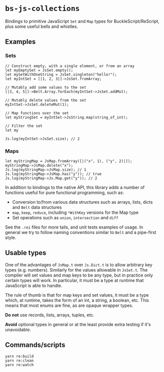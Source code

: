 # `bs-js-collections`

Bindings to primitive JavaScript `Set` and `Map` types for BuckleScript/ReScript, plus
some useful bells and whistles.

## Examples

### Sets

```reason
// Construct empty, with a single element, or from an array
let myEmptySet = JsSet.empty();
let mySetWithOneString = JsSet.singleton("hello!");
let myIntSet = [|1, 2, 3|]->JsSet.fromArray;

// Mutably add some values to the set
[|3, 4, 5|]->Belt.Array.forEach(myIntSet->JsSet.addMut);

// Mutably delete values from the set
myIntSet->JsSet.deleteMut(1);

// Map functions over the set
let myStringSet = myIntSet->JsString.map(string_of_int);

// Filter the set
let my

Js.log(myIntSet->JsSet.size); // 2
```

### Maps

```reason
let myStringMap = JsMap.fromArray([|("x", 1), ("y", 2)|]);
myStringMap->JsMap.delete("x");
Js.log(myStringMap->JsMap.size); // 1
Js.log(myStringMap->JsMap.has("y")); // true
Js.log(myStringMap->Js.Map.get("y")); // 2
```

In addition to bindings to the native API, this library adds a number
of functions useful for pure functional programming, such as:

* Conversion to/from various data structures such as arrays, lists,
  dicts and `Belt` data structures
* `map`, `keep`, `reduce`, including `*WithKey` versions for the Map type
* Set operations such as `union`, `intersection` and `diff`

See the `.rei` files for more tails, and unit tests examples of usage.
In general we try to follow naming conventions similar to `Belt` and
a pipe-first style.

## Usable types

One of the advantages of `JsMap.t` over `Js.Dict.t` is to allow arbitrary
key types (e.g. numbers). Similarly for the values allowable
in `JsSet.t`. The compiler will set values and map keys to be any type,
but in practice only certain types will work. In particular, it must be
a type at runtime that JavaScript is able to handle.

The rule of thumb is that for map keys and set values, it must be a type
which, at runtime, takes the form of an int, a string, a boolean, etc. This
means that most enums are fine, as are opaque wrapper types.

**Do not** use records, lists, arrays, tuples, etc.

**Avoid** optional types in general or at the least provide extra testing
if it's unavoidable.

## Commands/scripts

```
yarn re:build
yarn re:clean
yarn re:watch
```

